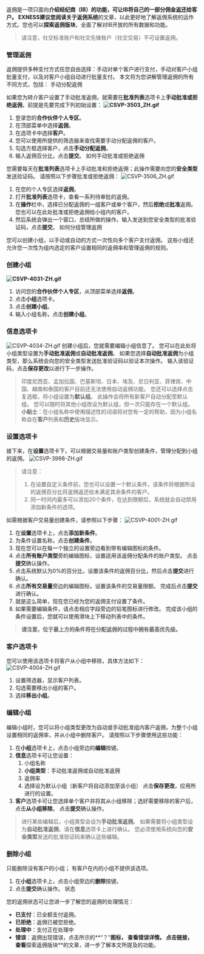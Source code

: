 
返佣是一项只面向**介绍经纪商（IB）**的功能，可让IB将自己的一部分佣金返还给客户。 EXNESS建议您阅读**关于返佣系统**的文章，以此更好地了解返佣系统的运作方式。您也可以**探索返佣版块**，全面了解对IB开放的所有数据和功能。
> 请注意，社交标准账户和社交先锋账户（社交交易）不可设置返佣。
### 管理返佣 ###
返佣提供多种支付方式任您自由选择：手动对单个客户进行支付，手动对客户小组批量支付，以及对客户小组自动进行批量支付。
本文将为您讲解管理返佣的所有不同方式，包括：
手动分配返佣
 
如果您为转介客户设置了手动批准返佣，就需要在**批准列表**选项卡上**手动批准或拒绝返佣**，前提是先要完成下列初始设置：
**![CSVP-3503_ZH.gif](https://get.exnessaffiliates.help/hc/article_attachments/5740739970834/CSVP-3503_ZH.gif)**
1. 登录您的**合作伙伴个人专区**。
2. 在顶部菜单中选择**返佣**。
3. 在选项卡中选择**客户**。
4. 您可以使用所提供的筛选器来查找需要手动分配返佣的客户。
5. 勾选方框选择客户，点击**手动分配返佣**。
6. 输入返佣百分比，点击**提交**。
如何手动批准或拒绝返佣
 
您需要每天在**批准列表**选项卡上手动批准和拒绝返佣；此操作需要向您的**安全类型**发送验证码。
请按照以下步骤批准或拒绝返佣：
![CSVP-3506_ZH.gif](https://get.exnessaffiliates.help/hc/article_attachments/5740765475090/CSVP-3506_ZH.gif)
1. 在您的个人专区选择**返佣**。
2. 打开**批准列表**选项卡，查看一系列待审批的返佣。
3. 在**操作**栏中，选择已分配返佣的一组客户或单个客户，然后**拒绝**或**批准**返佣。 您也可以在此处批准或拒绝返佣给小组内的客户。
4. 然后系统会弹出一个窗口，总结所做的操作。输入发送到您安全类型的批准验证码，点击**提交**。
如何分组管理返佣
 
您可以创建小组，以手动或自动的方式一次性向多个客户支付返佣。 这些小组还允许您一次性为组内选定的客户设置相同的返佣率和管理返佣的规则。
### 创建小组 ###
**![CSVP-4031-ZH.gif](https://get.exnessaffiliates.help/hc/article_attachments/7092654929042/CSVP-4031-ZH.gif)**
1. 访问您的**合作伙伴个人专区**，从顶部菜单选择**返佣**。
2. 点击**小组**选项卡。
3. 点击**创建小组**。
4. 输入小组名称，点击**创建小组**。
### 信息选项卡 ###
![CSVP-4034-ZH.gif](https://get.exnessaffiliates.help/hc/article_attachments/7092937763730/CSVP-4034-ZH.gif)
创建小组后，您就需要编辑小组信息了。 您可以在此处将小组类型设置为**手动批准返佣**或**自动批准返佣**。
如果您选择**自动批准返佣**为小组类型，那么系统会向您的安全类型发送批准验证码以验证本次操作。 输入该验证码，点击**保存更改**以进行下一步操作。
> 印度尼西亚、孟加拉国、巴基斯坦、日本、埃及、尼日利亚、菲律宾、中国、越南和泰国的客户目前还无法使用自动返佣功能。
您还可以选择点击复选框，将小组设置为**默认组**。 此操作会将所有新客户自动分配至默认组。 您可以随时将其他小组改设为默认组，但一次只能存在一个默认组。
> **小贴士**：在小组名称中使用描述性的词语将对您有一定的帮助，因为小组名称会在**客户**列表和**历史**版块显示。
### 设置选项卡 ###
接下来，在**设置**选项卡下，可以根据交易量和账户类型创建条件，管理分配到小组的返佣。
![CSVP-3998-ZH.gif](https://get.exnessaffiliates.help/hc/article_attachments/7099496369938/CSVP-3998-ZH.gif)
>
>
> 请注意：
>
>
> 1. 在设置自定义条件前，您也可以设置一个默认条件，该条件将根据所设的返佣百分比将返佣返还给未满足其余条件的客户。
> 2. 同一时间内最多可以添加20个条件，在达到限额后，系统就会自动禁用添加新条件的选项。
>
>
如需根据客户交易量创建条件，请参照以下步骤：
![CSVP-4001-ZH.gif](https://get.exnessaffiliates.help/hc/article_attachments/7099837531154/CSVP-4001-ZH.gif)
1. 在**设置**选项卡上，点击**添加新条件**。
2. 为条件设置名称，点击**创建条件**。
3. 现在您可以在每一个独立的设置旁边看到带有编辑图标的条件。
4. 点击**所有账户类型**旁的编辑图标，设置适用该返佣分配条件的账户类型。 点击**提交**确认操作。
5. 点击系统默认为0%的百分比，设置该条件的返佣百分比，然后点击**提交**进行确认。
6. 点击**所有交易量**旁边的编辑图标，设置该条件的交易量限额。 完成后点击**提交**进行确认。
7. 就是这么简单，现在您已经为您的返佣支付设置了条件。
8. 如果需要编辑条件，请点击相应字段旁边的铅笔图标进行修改。
完成该小组的条件设置后，您就可以使用滑块上下移动列表中的条件。
> **请注意，位于最上方的条件将在分配返佣的过程中拥有最高优先级。**
### 客户选项卡 ###
您可以使用该选项卡将客户从小组中移除，具体方法如下：
![CSVP-4004-ZH.gif](https://get.exnessaffiliates.help/hc/article_attachments/7100096424978/CSVP-4004-ZH.gif)
1. 设置筛选器，显示客户列表。
2. 勾选需要移出小组的客户。
3. 选择**移出小组**。
### 编辑小组 ###
编辑小组时，您可以将小组类型更改为自动或手动批准组内客户返佣，为整个小组设置相同的返佣率，并从小组中删除客户。
请按照以下步骤使用这些功能：
1. 在**小组**选项卡上，点击小组旁边的**编辑**按键。
2. **信息**选项卡可让您设置：
   1. 小组名称
   2. **小组类型**：手动批准返佣或自动批准返佣
   3. 返佣率
   4. 选择设为默认小组（新客户将自动添加至该小组）
   点击**保存更改**，应用所进行的设置。
3. **客户**选项卡可让您选择单个客户并将其从小组移除；选好需要移除的客户后，点击**从小组移除**。 点击**提交**确认操作。
> 进行某些编辑后，小组类型会设为**手动批准返佣**。 如果需要将小组类型设为**自动批准返佣**，请在**信息**选项卡上进行确认。 您必须使用系统向您的**安全类型**发送的批准验证码来确认这些编辑。
### 删除小组 ###
只能删除没有客户的小组； 有客户在内的小组不提供该选项。
1. 在**小组**选项卡上，点击小组旁边的**删除**按键。
2. 点击**提交**确认操作。
状态
 
您的返佣状态可让您进一步了解您的返佣的处理情况：
* **已支付**：已全额支付返佣。
* **已拒绝**：返佣已被您拒绝。
* **处理中**：支付正在处理中
* **错误**：返佣出现错误，点击所示的**“？”**图标， 查看错误详情。
点击链接，查看**探索返佣版块**的文章，进一步了解本文所提及的功能。